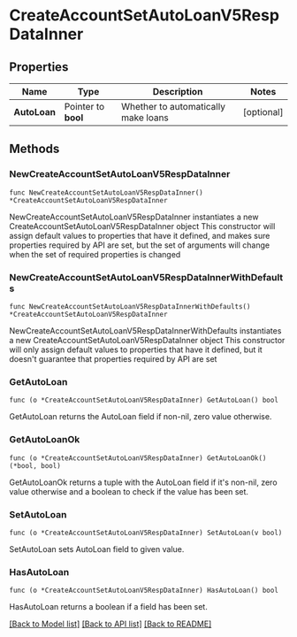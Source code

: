 # CreateAccountSetAutoLoanV5RespDataInner

## Properties

Name | Type | Description | Notes
------------ | ------------- | ------------- | -------------
**AutoLoan** | Pointer to **bool** | Whether to automatically make loans | [optional] 

## Methods

### NewCreateAccountSetAutoLoanV5RespDataInner

`func NewCreateAccountSetAutoLoanV5RespDataInner() *CreateAccountSetAutoLoanV5RespDataInner`

NewCreateAccountSetAutoLoanV5RespDataInner instantiates a new CreateAccountSetAutoLoanV5RespDataInner object
This constructor will assign default values to properties that have it defined,
and makes sure properties required by API are set, but the set of arguments
will change when the set of required properties is changed

### NewCreateAccountSetAutoLoanV5RespDataInnerWithDefaults

`func NewCreateAccountSetAutoLoanV5RespDataInnerWithDefaults() *CreateAccountSetAutoLoanV5RespDataInner`

NewCreateAccountSetAutoLoanV5RespDataInnerWithDefaults instantiates a new CreateAccountSetAutoLoanV5RespDataInner object
This constructor will only assign default values to properties that have it defined,
but it doesn't guarantee that properties required by API are set

### GetAutoLoan

`func (o *CreateAccountSetAutoLoanV5RespDataInner) GetAutoLoan() bool`

GetAutoLoan returns the AutoLoan field if non-nil, zero value otherwise.

### GetAutoLoanOk

`func (o *CreateAccountSetAutoLoanV5RespDataInner) GetAutoLoanOk() (*bool, bool)`

GetAutoLoanOk returns a tuple with the AutoLoan field if it's non-nil, zero value otherwise
and a boolean to check if the value has been set.

### SetAutoLoan

`func (o *CreateAccountSetAutoLoanV5RespDataInner) SetAutoLoan(v bool)`

SetAutoLoan sets AutoLoan field to given value.

### HasAutoLoan

`func (o *CreateAccountSetAutoLoanV5RespDataInner) HasAutoLoan() bool`

HasAutoLoan returns a boolean if a field has been set.


[[Back to Model list]](../README.md#documentation-for-models) [[Back to API list]](../README.md#documentation-for-api-endpoints) [[Back to README]](../README.md)


